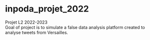 # inpoda_projet_2022
Projet L2 2022-2023 <br />
Goal of project is to simulate a false data analysis platform created to analyse tweets from Versailles.
